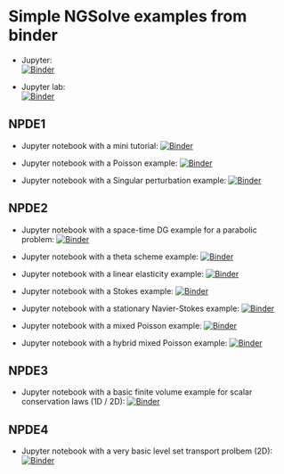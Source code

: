 # Simple NGSolve examples from binder

* Jupyter:       
[![Binder](https://mybinder.org/badge_logo.svg)](https://mybinder.org/v2/gh/schruste/ngsolve-binder-examples/npde)

* Jupyter lab:       
[![Binder](https://mybinder.org/badge_logo.svg)](https://mybinder.org/v2/gh/schruste/ngsolve-binder-examples/npde?urlpath=lab)

## NPDE1 

* Jupyter notebook with a mini tutorial:
[![Binder](https://mybinder.org/badge_logo.svg)](https://mybinder.org/v2/gh/schruste/ngsolve-binder-examples/npde?filepath=npde1/mini-tutorial.ipynb)
 
* Jupyter notebook with a Poisson example:
[![Binder](https://mybinder.org/badge_logo.svg)](https://mybinder.org/v2/gh/schruste/ngsolve-binder-examples/npde?filepath=npde1/poisson.ipynb)

* Jupyter notebook with a Singular perturbation example:
[![Binder](https://mybinder.org/badge_logo.svg)](https://mybinder.org/v2/gh/schruste/ngsolve-binder-examples/npde?filepath=npde1/singular_perturb.ipynb)

## NPDE2

* Jupyter notebook with a space-time DG example for a parabolic problem:
[![Binder](https://mybinder.org/badge_logo.svg)](https://mybinder.org/v2/gh/schruste/ngsolve-binder-examples/npde?filepath=npde2/space-time-dg.ipynb)

* Jupyter notebook with a theta scheme example:
[![Binder](https://mybinder.org/badge_logo.svg)](https://mybinder.org/v2/gh/schruste/ngsolve-binder-examples/npde?filepath=npde2/theta-scheme-heat.ipynb)

* Jupyter notebook with a linear elasticity example:
[![Binder](https://mybinder.org/badge_logo.svg)](https://mybinder.org/v2/gh/schruste/ngsolve-binder-examples/npde?filepath=npde2/linear-elasticity.ipynb)

* Jupyter notebook with a Stokes example:
[![Binder](https://mybinder.org/badge_logo.svg)](https://mybinder.org/v2/gh/schruste/ngsolve-binder-examples/npde?filepath=npde2/stokes.ipynb)

* Jupyter notebook with a stationary Navier-Stokes example:
[![Binder](https://mybinder.org/badge_logo.svg)](https://mybinder.org/v2/gh/schruste/ngsolve-binder-examples/npde?filepath=npde2/navierstokes.ipynb)

* Jupyter notebook with a mixed Poisson example:
[![Binder](https://mybinder.org/badge_logo.svg)](https://mybinder.org/v2/gh/schruste/ngsolve-binder-examples/npde?filepath=npde2/mixed.ipynb)

* Jupyter notebook with a hybrid mixed Poisson example:
[![Binder](https://mybinder.org/badge_logo.svg)](https://mybinder.org/v2/gh/schruste/ngsolve-binder-examples/npde?filepath=npde2/hybrid.ipynb)

## NPDE3

* Jupyter notebook with a basic finite volume example for scalar conservation laws (1D / 2D):
[![Binder](https://mybinder.org/badge_logo.svg)](https://mybinder.org/v2/gh/schruste/ngsolve-binder-examples/npde?filepath=npde3/fvm-scalar-basic.ipynb)

## NPDE4

* Jupyter notebook with a very basic level set transport prolbem (2D):
[![Binder](https://mybinder.org/badge_logo.svg)](https://mybinder.org/v2/gh/schruste/ngsolve-binder-examples/npde?filepath=npde4/lset.ipynb)
